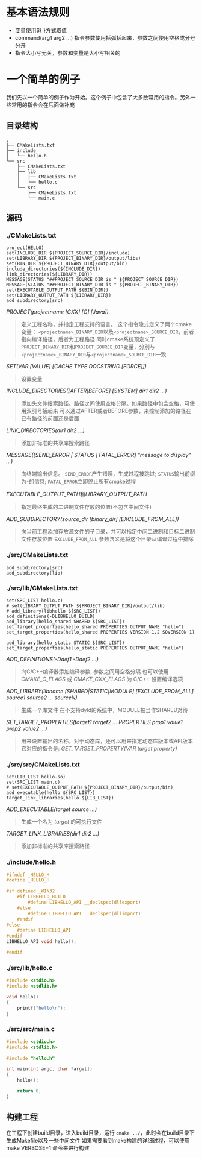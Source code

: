 # 基本语法规则
- 变量使用${ }方式取值
- command(arg1 arg2 ...) 指令参数使用括弧括起来，参数之间使用空格或分号分开
- 指令大小写无关，参数和变量是大小写相关的

# 一个简单的例子
我们先以一个简单的例子作为开始。这个例子中包含了大多数常用的指令。另外一些常用的指令会在后面做补充
## 目录结构
     
    .
    ├── CMakeLists.txt
    ├── include
    │   └── hello.h
    └── src
        ├── CMakeLists.txt
        ├── lib
        │   ├── CMakeLists.txt
        │   └── hello.c
        └── src
            ├── CMakeLists.txt
            └── main.c
## 源码
### ./CMakeLists.txt 

    project(HELLO)
    set(INCLUDE_DIR ${PROJECT_SOURCE_DIR}/include)
    set(LIBRARY_DIR ${PROJECT_BINARY_DIR}/output/libs)
    set(BIN_DIR ${PROJECT_BINARY_DIR}/output/bin)
    include_directories(${INCLUDE_DIR})
    link_directories(${LIBRARY_DIR})
    MESSAGE(STATUS "##PROJECT_SOURCE_DIR is " ${PROJECT_SOURCE_DIR})
    MESSAGE(STATUS "##PROJECT_BINARY_DIR is " ${PROJECT_BINARY_DIR})
    set(EXECUTABLE_OUTPUT_PATH ${BIN_DIR})
    set(LIBRARY_OUTPUT_PATH ${LIBRARY_DIR})
    add_subdirectory(src)

*PROJECT(projectname [CXX] [C] [Java])*
> 定义工程名称，并指定工程支持的语言。
> 这个指令隐式定义了两个cmake变量： `<projectname>_BINARY_DIR`以及`<projectname>_SOURCE_DIR`，前者指向编译路径，后者为工程路径
> 同时cmake系统预定义了`PROJECT_BINARY_DIR`和`PROJECT_SOURCE_DIR`变量，分别与`<projectname>_BINARY_DIR`与`<projectname>_SOURCE_DIR`一致

*SET(VAR [VALUE] [CACHE TYPE DOCSTRING [FORCE]])*
> 设置变量

*INCLUDE_DIRECTORIES([AFTER|BEFORE] [SYSTEM] dir1 dir2 ...)*
> 添加头文件搜索路径。路径之间使用空格分隔。如果路径中包含空格，可使用双引号括起来
> 可以通过AFTER或者BEFORE参数，来控制添加的路径在已有路径的前面还是后面

*LINK_DIRECTORIES(dir1 dir2 ...)*
> 添加非标准的共享库搜索路径

*MESSAGE([SEND_ERROR | STATUS | FATAL_ERROR] "message to display" ...)*
> 向终端输出信息。
> `SEND_ERROR`产生错误，生成过程被跳过; `STATUS`输出前缀为-的信息; `FATAL_ERROR`立即终止所有cmake过程

*EXECUTABLE_OUTPUT_PATH*和*LIBRARY_OUTPUT_PATH*
> 指定最终生成的二进制文件存放的位置(不包含中间文件)

*ADD_SUBDIRECTORY(source_dir [binary_dir] [EXCLUDE_FROM_ALL])*
> 向当前工程添加存放源文件的子目录，并可以指定中间二进制和目标二进制文件存放位置
> `EXCLUDE_FROM_ALL` 参数含义是将这个目录从编译过程中排除

### ./src/CMakeLists.txt

    add_subdirectory(src)
    add_subdirectory(lib)

### ./src/lib/CMakeLists.txt

    set(SRC_LIST hello.c)
    # set(LIBRARY_OUTPUT_PATH ${PROJECT_BINARY_DIR}/output/lib)
    # add_library(libhello ${SRC_LIST})
    add_definitions(-DLIBHELLO_BUILD)
    add_library(hello_shared SHARED ${SRC_LIST})
    set_target_properties(hello_shared PROPERTIES OUTPUT_NAME "hello")
    set_target_properties(hello_shared PROPERTIES VERSION 1.2 SOVERSION 1)

    add_library(hello_static STATIC ${SRC_LIST})
    set_target_properties(hello_static PROPERTIES OUTPUT_NAME "hello")

*ADD_DEFINITIONS(-Ddef1 -Ddef2 ...)*
> 向C/C++编译器添加编译参数, 参数之间用空格分隔
> 也可以使用 *CMAKE_C_FLAGS* 或 *CMAKE_CXX_FLAGS* 为 C/C++ 设置编译选项

*ADD_LIBRARY(libname [SHARED|STATIC|MODULE] [EXCLUDE_FROM_ALL] source1 source2 ... sourceN)*
> 生成一个库文件
> 在不支持dyld的系统中，MODULE被当作SHARED对待

*SET_TARGET_PROPERTIES(target1 target2 ... PROPERTIES prop1 value1 prop2 value2 ...)*
> 用来设置输出的名称，对于动态库，还可以用来指定动态库版本或API版本
> 它对应的指令是: *GET_TARGET_PROPERTY(VAR target property)*

### ./src/src/CMakeLists.txt

    set(LIB_LIST hello.so)
    set(SRC_LIST main.c)
    # set(EXECUTABLE_OUTPUT_PATH ${PROJECT_BINARY_DIR}/output/bin)
    add_executable(hello ${SRC_LIST})
    target_link_libraries(hello ${LIB_LIST})

*ADD_EXECUTABLE(target source ...)*
> 生成一个名为 *target* 的可执行文件

*TARGET_LINK_LIBRARIES(dir1 dir2 ...)*
> 添加非标准的共享库搜索路径

### ./include/hello.h

``` c
#ifndef _HELLO_H
#define _HELLO_H

#if defined _WIN32
    #if LIBHELLO_BUILD
        #define LIBHELLO_API __declspec(dllexport)
    #else
        #define LIBHELLO_API __declspec(dllimport)
    #endif
#else
    #define LIBHELLO_API
#endif
LIBHELLO_API void hello();

#endif
```

### ./src/lib/hello.c
``` c
#include <stdio.h>
#include <stdlib.h>

void hello()
{
    printf("hello\n");
}
```


### ./src/src/main.c
``` c
#include <stdio.h>
#include <stdlib.h>

#include "hello.h"

int main(int argc, char *argv[])
{
    hello();

    return 0;
}
```

## 构建工程
在工程下创建build目录，进入build目录，运行 `cmake ../`，此时会在build目录下生成Makefile以及一些中间文件
如果需要看到make构建的详细过程，可以使用make VERBOSE=1 命令来进行构建
